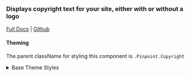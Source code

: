 ### Displays copyright text for your site, either with or without a logo

[Full Docs](https://react.preview.pinpoint.com/?path=/docs/components-copyright) | [Github](https://github.com/pinpt/react/tree/master/src/components/Copyright)

#### Theming

The parent className for styling this component is `.Pinpoint.Copyright`

<details>
	<summary>Base Theme Styles</summary>

```css
.Pinpoint.Copyright .text {
	@apply mt-1;
}

.Pinpoint.Footer .Pinpoint.Copyright {
	@apply flex flex-col items-center md:items-start;
}
```

</details>
